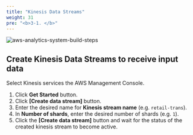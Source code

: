 ```yaml
---
title: "Kinesis Data Streams"
weight: 31
pre: "<b>3-1. </b>"
---
```


![aws-analytics-system-build-steps](/analytics-on-aws/images/aws-analytics-system-build-steps.svg)

## Create Kinesis Data Streams to receive input data

Select Kinesis services the AWS Management Console.
1. Click **Get Started** button.
2. Click **\[Create data stream\]** button.
3. Enter the desired name for **Kinesis stream name** (e.g. `retail-trans`).
4. In **Number of shards**, enter the desired number of shards (e.g. `1`).
5. Click the **\[Create data stream\]** button and wait for the status of the created kinesis stream to become active.
